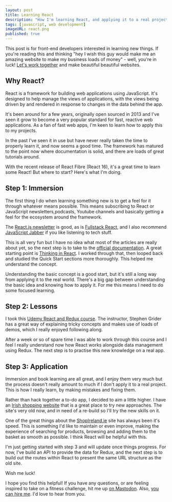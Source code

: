 ```yaml
---
layout: post
title: Learning React
description: "How I'm learning React, and applying it to a real project."
tags: [javascript, web development]
imageURL: react.png
published: true
---
```


This post is for front-end developers interested in learning new things. If you're reading this and thinking "hey I wish this guy would make me an amazing website to make my business loads of money" - well, you're in luck! <a href="/hire/">Let's work together</a> and make beautiful beautiful websites.

## Why React?

React is a framework for building web applications using JavaScript. It's designed to help manage the views of applications, with the views being driven by and rendered in response to changes in the data behind the app.

It's been around for a few years, originally open sourced in 2013 and I've seen it grow to become a very popular standard for fast, reactive web applications. As a fan of fast web apps, I'm keen to learn how to apply this to my projects.

In the past I've seen it in use but have never really taken the time to properly learn it, and now seems a good time. The framework has matured to the point now where documentation is solid, and there are loads of great tutorials around.

With the recent release of React Fibre (React 16), it's a great time to learn some React! But where to start? Here's what I'm doing.

## Step 1: Immersion

The first thing I do when learning something new is to get a feel for it through whatever means possible. This means subscribing to React or JavaScript newsletters,podcasts, Youtube channels and basically getting a feel for the ecosystem around the framework.

The [React.js newsletter](http://reactjsnewsletter.com) is good, as is [Fullstack React](http://newsletter.fullstackreact.com), and I also recommend [JavaScript Jabber](https://devchat.tv/js-jabber) if you like listening to tech stuff.

This is all very fun but I have no idea what most of the articles are really about yet, so the next step is to take to the [official documentation](https://reactjs.org/docs/). A great starting point is [Thinking in React](https://reactjs.org/docs/thinking-in-react.html). I worked through that, then looped back and studied the Quick Start sections more thoroughly. This helped me understand the concept.

Understanding the basic concept is a good start, but it's still a long way from applying it to the real world. There's a big gap between understanding the basic idea and knowing how to apply it. For me this means I need to do some focused learning.

## Step 2: Lessons

I took this [Udemy React and Redux course](https://www.udemy.com/react-redux/learn/v4/). The instructor, Stephen Grider has a great way of explaining tricky concepts and makes use of loads of demos, which I really enjoyed following along.

After a week or so of spare time I was able to work through this course and I feel I really understand now how React works alongside data management using Redux. The next step is to practise this new knowledge on a real app.

## Step 3: Application

Immersion and book learning are all great, and I enjoy them very much but the process doesn't really amount to much if I don't apply it to a real project. This is how I really learn, by making mistakes and fixing them.

Rather than hack together a to-do app, I decided to aim a little higher. I have an [Irish shopping website](https://shopireland.ie) that is a great place to try new approaches. The site's very old now, and in need of a re-build so I'll try the new skills on it.

One of the great things about the [ShopIreland.ie](https://shopireland.ie) site has always been it's speed. This is something I'd like to maintain or even improve, making the experience of searching for products, browsing and adding them to the basket as smooth as possible. I think React will be helpful with this.

I'm just getting started with step 3 and will update once things progress. For now, I've build an API to provide the data for Redux, and the next step is to build out the routes within React to present the same URL structure as the old site.

Wish me luck!

I hope you find this helpful! If you have any questions, or are feeling inspired to take on a fitness challenge, hit me up [on Mastodon](https://mastodon.ie/@donovanh). Also, <a href="/hire/">you can hire me</a>. I'd love to hear from you.
